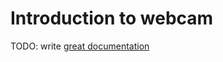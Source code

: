 # Introduction to webcam

TODO: write [great documentation](http://jacobian.org/writing/what-to-write/)
